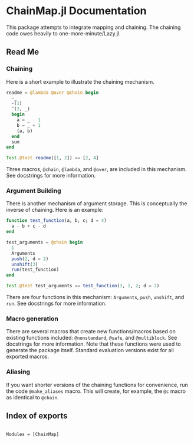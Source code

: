 # ChainMap.jl Documentation

This package attempts to integrate mapping and chaining. The chaining code owes
heavily to one-more-minute/Lazy.jl.

## Read Me

### Chaining

Here is a short example to illustrate the chaining mechanism.

```julia
readme = @lambda @over @chain begin
  ~_
  -(1)
  ^(2, _)
  begin
    a = _ - 1
    b = _ + 1
    (a, b)
  end
  sum
end

Test.@test readme([1, 2]) == [2, 4]
```

Three macros, `@chain`, `@lambda`, and `@over`, are included in this mechanism.
See docstrings for more information.

### Argument Building

There is another mechanism of argument storage. This is conceptually the
inverse of chaining. Here is an example:

```julia
function test_function(a, b, c; d = 4)
  a - b + c - d
end

test_arguments = @chain begin
  1
  Arguments
  push(2, d = 2)
  unshift(3)
  run(test_function)
end

Test.@test test_arguments == test_function(3, 1, 2; d = 2)
```
There are four functions in this mechanism: `Arguments`, `push`, `unshift`,
and `run`. See docstrings for more information.

### Macro generation

There are several macros that create new functions/macros based on existing
functions included: `@nonstandard`, `@safe`, and `@multiblock`. See docstrings
for more information. Note that these functions were used to generate the
package itself. Standard evaluation versions exist for all exported macros.

### Aliasing

If you want shorter versions of the chaining functions for convenience, run the
code `@make_aliases` macro. This will create, for example, the `@c` macro as
identical to `@chain`.

## Index of exports

```@index
```

```@autodocs
Modules = [ChainMap]
```
